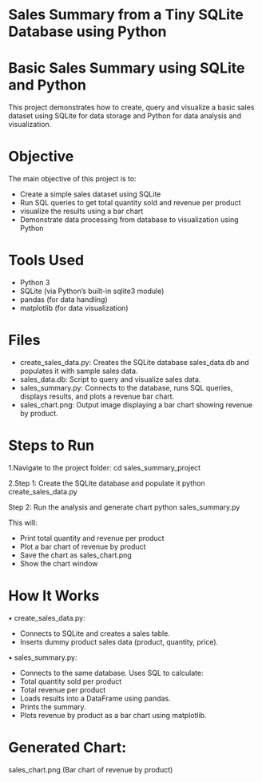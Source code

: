# Sales Summary from a Tiny SQLite Database using Python

# Basic Sales Summary using SQLite and Python

This project demonstrates how to create, query and visualize a basic sales dataset using SQLite for data storage and Python for data analysis and visualization.

# Objective
The main objective of this project is to:
- Create a simple sales dataset using SQLite
-  Run SQL queries to get total quantity sold and revenue per product
- visualize the results using a bar chart
- Demonstrate data processing from database to visualization using Python

# Tools Used
- Python 3
- SQLite (via Python’s built-in sqlite3 module)
- pandas (for data handling)
- matplotlib (for data visualization)

# Files
- create_sales_data.py: Creates the SQLite database sales_data.db and populates it with sample sales data.
- sales_data.db: Script to query and visualize sales data.
- sales_summary.py: Connects to the database, runs SQL queries, displays results, and plots a revenue bar chart.
- sales_chart.png: Output image displaying a bar chart showing revenue by product.

# Steps to Run
1.Navigate to the project folder:
cd sales_summary_project

2.Step 1: Create the SQLite database and populate it python create_sales_data.py

Step 2: Run the analysis and generate chart
python sales_summary.py

This will:
- Print total quantity and revenue per product
- Plot a bar chart of revenue by product
- Save the chart as sales_chart.png
- Show the chart window

# How It Works
• create_sales_data.py:
- Connects to SQLite and creates a sales table.
- Inserts dummy product sales data (product, quantity, price).

• sales_summary.py:
- Connects to the same database.
Uses SQL to calculate:
- Total quantity sold per product
- Total revenue per product
- Loads results into a DataFrame using pandas.
- Prints the summary.
- Plots revenue by product as a bar chart using matplotlib.

# Generated Chart:
sales_chart.png (Bar chart of revenue by product)

